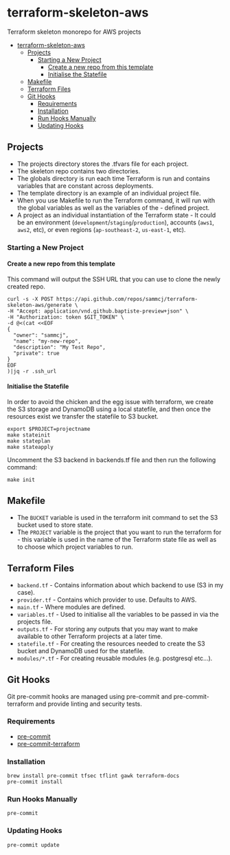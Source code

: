 # terraform-skeleton-aws
Terraform skeleton monorepo for AWS projects

- [terraform-skeleton-aws](#terraform-skeleton-aws)
  - [Projects](#projects)
    - [Starting a New Project](#starting-a-new-project)
      - [Create a new repo from this template](#create-a-new-repo-from-this-template)
      - [Initialise the Statefile](#initialise-the-statefile)
  - [Makefile](#makefile)
  - [Terraform Files](#terraform-files)
  - [Git Hooks](#git-hooks)
    - [Requirements](#requirements)
    - [Installation](#installation)
    - [Run Hooks Manually](#run-hooks-manually)
    - [Updating Hooks](#updating-hooks)

## Projects

- The projects directory stores the .tfvars file for each project.
- The skeleton repo contains two directories.
- The globals directory is run each time Terraform is run and contains variables that are constant across deployments.
- The template directory is an example of an individual project file.
- When you use Makefile to run the Terraform command, it will run with the global variables as well as the variables of the - defined project.
- A project as an individual instantiation of the Terraform state - It could be an environment (`development`/`staging`/`production`), accounts (`aws1`, `aws2`, etc), or even regions (`ap-southeast-2`, `us-east-1`, etc).

### Starting a New Project

#### Create a new repo from this template

This command will output the SSH URL that you can use to clone the newly created repo.

```shell
curl -s -X POST https://api.github.com/repos/sammcj/terraform-skeleton-aws/generate \
-H "Accept: application/vnd.github.baptiste-preview+json" \
-H "Authorization: token $GIT_TOKEN" \
-d @<(cat <<EOF
{
  "owner": "sammcj",
  "name": "my-new-repo",
  "description": "My Test Repo",
  "private": true
}
EOF
)|jq -r .ssh_url
```

#### Initialise the Statefile

In order to avoid the chicken and the egg issue with terraform, we create the S3 storage and DynamoDB using a local statefile, and then once the resources exist we transfer the statefile to S3 bucket.

```shell
export $PROJECT=projectname
make stateinit
make stateplan
make stateapply
```

Uncomment the S3 backend in backends.tf file and then run the following command:

```
make init
```

## Makefile

- The `BUCKET` variable is used in the  terraform init command to set the S3 bucket used to store state.
- The `PROJECT` variable is the project that you want to run the terraform for - this variable is used in the name of the Terraform state file as well as to choose which project variables to run.

## Terraform Files

- `backend.tf` - Contains information about which backend to use (S3 in my case).
- `provider.tf` - Contains which provider to use.  Defaults to AWS.
- `main.tf` - Where modules are defined.
- `variables.tf` - Used to initialise all the variables to be passed in via the projects file.
- `outputs.tf` - For storing any outputs that you may want to make available to other Terraform projects at a later time.
- `statefile.tf` - For creating the resources needed to create the S3 bucket and DynamoDB used for the statefile.
- `modules/*.tf` - For creating reusable modules (e.g. postgresql etc...).

## Git Hooks

Git pre-commit hooks are managed using pre-commit and pre-commit-terraform and provide linting and security tests.

### Requirements

- [pre-commit](https://pre-commit.com)
- [pre-commit-terraform](https://github.com/antonbabenko/pre-commit-terraform)

### Installation

```shell
brew install pre-commit tfsec tflint gawk terraform-docs
pre-commit install
```

### Run Hooks Manually

```shell
pre-commit
```

### Updating Hooks

```shell
pre-commit update
```
